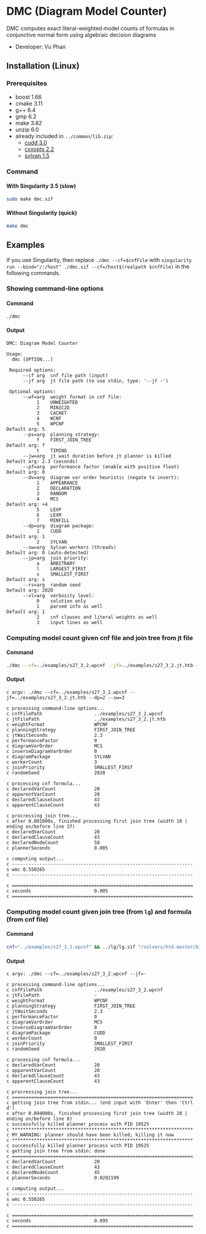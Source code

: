 # DMC (Diagram Model Counter)
DMC computes exact literal-weighted model counts of formulas in conjunctive normal form using algebraic decision diagrams
- Developer: Vu Phan

<!-- ####################################################################### -->

## Installation (Linux)

### Prerequisites
- boost 1.66
- cmake 3.11
- g++ 6.4
- gmp 6.2
- make 3.82
- unzip 6.0
- already included in `../common/lib.zip`:
  - [cudd 3.0](https://github.com/ivmai/cudd)
  - [cxxopts 2.2](https://github.com/jarro2783/cxxopts)
  - [sylvan 1.5](https://trolando.github.io/sylvan)

### Command
#### With Singularity 3.5 (slow)
```bash
sudo make dmc.sif
```
#### Without Singularity (quick)
```bash
make dmc
```

<!-- ####################################################################### -->

## Examples
If you use Singularity, then replace `./dmc --cf=$cnfFile` with `singularity run --bind="/:/host" ./dmc.sif --cf=/host$(realpath $cnfFile)` in the following commands.

### Showing command-line options
#### Command
```bash
./dmc
```
#### Output
```
DMC: Diagram Model Counter

Usage:
  dmc [OPTION...]

 Required options:
      --cf arg  cnf file path (input)
      --jf arg  jt file path (to use stdin, type: '--jf -')

 Optional options:
      --wf=arg  weight format in cnf file:
           1    UNWEIGHTED                                        
           2    MINIC2D                                           
           3    CACHET                                            
           4    WCNF                                              
           5    WPCNF                                             Default arg: 5
      --ps=arg  planning strategy:
           f    FIRST_JOIN_TREE                                   Default arg: f
           t    TIMING                                            
      --jw=arg  jt wait duration before jt planner is killed      Default arg: 2.3 (seconds)
      --pf=arg  performance factor (enable with positive float)   Default arg: 0
      --dv=arg  diagram var order heuristic (negate to invert):
           1    APPEARANCE                                        
           2    DECLARATION                                       
           3    RANDOM                                            
           4    MCS                                               Default arg: +4
           5    LEXP                                              
           6    LEXM                                              
           7    MINFILL                                           
      --dp=arg  diagram package:
           1    CUDD                                              Default arg: 1
           2    SYLVAN                                            
      --sw=arg  Sylvan workers (threads)                          Default arg: 0 (auto-detected)
      --jp=arg  join priority:
           a    ARBITRARY                                         
           l    LARGEST_FIRST                                     
           s    SMALLEST_FIRST                                    Default arg: s
      --rs=arg  random seed                                       Default arg: 2020
      --vl=arg  verbosity level:
           0    solution only                                     
           1    parsed info as well                               Default arg: 1
           2    cnf clauses and literal weights as well           
           3    input lines as well                               
```

### Computing model count given cnf file and join tree from jt file
#### Command
```bash
./dmc --cf=../examples/s27_3_2.wpcnf --jf=../examples/s27_3_2.jt.htb --dp=2 --sw=3
```
#### Output
```
c argv: ./dmc --cf=../examples/s27_3_2.wpcnf --jf=../examples/s27_3_2.jt.htb --dp=2 --sw=3

c processing command-line options...
c cnfFilePath                   ../examples/s27_3_2.wpcnf
c jtFilePath                    ../examples/s27_3_2.jt.htb
c weightFormat                  WPCNF
c planningStrategy              FIRST_JOIN_TREE
c jtWaitSeconds                 2.3
c performanceFactor             0
c diagramVarOrder               MCS
c inverseDiagramVarOrder        0
c diagramPackage                SYLVAN
c workerCount                   3
c joinPriority                  SMALLEST_FIRST
c randomSeed                    2020

c processing cnf formula...
c declaredVarCount              20
c apparentVarCount              20
c declaredClauseCount           43
c apparentClauseCount           43

c procressing join tree...
c after 0.001000s, finished processing first join tree (width 10 | ending on/before line 37)
c declaredVarCount              20
c declaredClauseCount           43
c declaredNodeCount             58
c plannerSeconds                0.005

c computing output...
c ------------------------------------------------------------------
s wmc 0.550265
c ------------------------------------------------------------------

c ==================================================================
c seconds                       0.005
c ==================================================================
```

### Computing model count given join tree (from `lg`) and formula (from cnf file)
#### Command
```bash
cnf="../examples/s27_3_2.wpcnf" && ../lg/lg.sif "/solvers/htd-master/bin/htd_main -s 1234567 --opt width --iterations 0 --strategy challenge --print-progress --preprocessing full" < $cnf | ./dmc --cf=$cnf --jf=-
```
#### Output
```
c argv: ./dmc --cf=../examples/s27_3_2.wpcnf --jf=-

c processing command-line options...
c cnfFilePath                   ../examples/s27_3_2.wpcnf
c jtFilePath                    -
c weightFormat                  WPCNF
c planningStrategy              FIRST_JOIN_TREE
c jtWaitSeconds                 2.3
c performanceFactor             0
c diagramVarOrder               MCS
c inverseDiagramVarOrder        0
c diagramPackage                CUDD
c workerCount                   0
c joinPriority                  SMALLEST_FIRST
c randomSeed                    2020

c processing cnf formula...
c declaredVarCount              20
c apparentVarCount              20
c declaredClauseCount           43
c apparentClauseCount           43

c procressing join tree...
c ==================================================================
c getting join tree from stdin... (end input with 'Enter' then 'Ctrl d')
c after 0.094000s, finished processing first join tree (width 20 | ending on/before line 8)
c successfully killed planner process with PID 19525
c ******************************************************************
c MY_WARNING: planner should have been killed; killing it now
c ******************************************************************
c successfully killed planner process with PID 19525
c getting join tree from stdin: done
c ==================================================================
c declaredVarCount              20
c declaredClauseCount           43
c declaredNodeCount             45
c plannerSeconds                0.0202199

c computing output...
c ------------------------------------------------------------------
s wmc 0.550265
c ------------------------------------------------------------------

c ==================================================================
c seconds                       0.095
c ==================================================================
```
